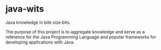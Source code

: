 # java-wits
Java knowledge in bite size bits.

The purpose of this project is to aggregate knowledge and serve as a reference for the Java Programming Language and popular frameworks for developing applications with Java.
